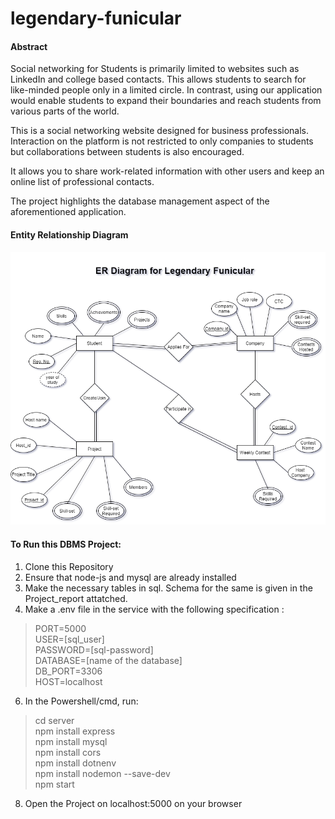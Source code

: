 # legendary-funicular

#### Abstract

Social networking for Students is primarily limited to websites
such as LinkedIn and college based contacts. This allows students to search for like-minded people only in a limited circle. In contrast, using our application would enable students to expand their boundaries and reach students from various parts of the world.

This is a social networking website designed for business professionals. Interaction on the platform is not restricted to only companies to students but collaborations between students is also encouraged. 

It allows you to share work-related information with other users and keep an online list of professional contacts. 

The project highlights the database management aspect of the aforementioned application.

#### Entity Relationship Diagram
![E-R Diagram](https://github.com/Shreyas0812/legendary-funicular/blob/main/DBMS%20Project%20ER%20Diagram%20Legendary%20Funicular.png)

#### To Run this DBMS Project:
1. Clone this Repository
2. Ensure that node-js and mysql are already installed
3. Make the necessary tables in sql. Schema for the same is given in the Project_report attatched.
5. Make a .env file in the service with the following specification :
> PORT=5000 <br />
> USER=[sql_user] <br />
> PASSWORD=[sql-password] <br />
> DATABASE=[name of the database] <br />
> DB_PORT=3306 <br />
> HOST=localhost <br />
6. In the Powershell/cmd, run: 
> cd server <br />
> npm install express <br />
> npm install mysql <br />
> npm install cors <br />
> npm install dotnenv <br />
> npm install nodemon --save-dev <br />
> npm start <br />
8. Open the Project on localhost:5000 on your browser

